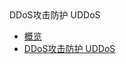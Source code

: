 <div class="sidebar_title icon__uads"> DDoS攻击防护 UDDoS</div>

* [概览](security/uantiddos/overview)
* [DDoS攻击防护 UDDoS](/security/uantiddos/uantiddos)
    

   
    
   
   
    
        